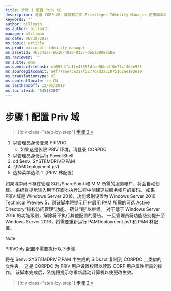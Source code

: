 ```yaml
---
title: 步骤 1 配置 Priv 域
description: 准备 CORP 域，其具有将由 Privileged Identity Manager 使用脚本进行管理的现有标识或新标识
keywords: ''
author: billmath
ms.author: billmath
manager: mtillman
ms.date: 08/18/2017
ms.topic: article
ms.prod: microsoft-identity-manager
ms.assetid: 4b524ae7-6610-40a0-8127-de5a08988a8a
ms.reviewer: ''
ms.suite: ems
ms.openlocfilehash: c1092df1c1fe43551dfde8bbe4f0e77cf46ee981
ms.sourcegitcommit: a4f77aae75a317f5277d7d2a3187516cae1e3e19
ms.translationtype: HT
ms.contentlocale: zh-CN
ms.lasthandoff: 12/05/2019
ms.locfileid: "64518204"
---
```

# <a name="step-1-configuring-the-priv-domain"></a>步骤 1 配置 Priv 域

> [!div class="step-by-step"]
> [步骤 2 »](sp1-step2-configuring-corp-domain.md)

1. 以管理员身份登录 PRIVDC
   * 如果这是仅限 PRIV 环境，请登录 CORPDC
2. 以管理员身份运行 PowerShell
3. cd $env: SYSTEMDRIVE\PAM
4. .\PAMDeployment.ps1
5. 选择菜单选项 1（PRIV 林配置）


如果域中尚不存在管理 SQL/SharePoint 和 MIM 所需的服务帐户，将会自动创建。 系统将提示输入用于在脚本执行过程中创建这些服务帐户的密码。
如果 PRIV 域是 Windows Server 2016，功能级别设置为 Windows Server 2016 Technical Preview 5，则该脚本将提示用户启用 PAM 所需的可选 Active Directory“特权访问管理”功能。 确认“是”以继续。
对于低于 Windows Server 2016 的功能级别，解除将不执行其他配置的警告。 一旦管理员将功能级别提升至 Windows Server 2016，将需要重新运行 PAMDeployment.ps1 和 PAM 林配置。

>[!NOTE]
>PRIVOnly 配置不需要执行以下步骤

将在 $env: SYSTEMDRIVE\PAM 中生成的 SIDs.txt 复制到 CORPDC 上类似的文件夹。 这是 CORPDC 为 PRIV 用户设置权限以读取 CORP 用户属性所需的操作。
该脚本完成后，系统将提示你重新启动计算机以使更改生效。

> [!div class="step-by-step"]
> [步骤 2 »](sp1-step2-configuring-corp-domain.md)
